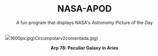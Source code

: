 <div align="center">
  <h1>
    NASA-APOD
  </h1>
</div>
  
<div align="center">
  A fun program that displays NASA's Astronomy Picture of the Day
</div>

<br>

![](https://apod.nasa.gov/apod/image/2302/NGC772-L2bh-RGB-19-8aT-cC.jpg)1600px.jpg)Circumpolarv2comentada.jpg)

<p align = "center">
  <b>Arp 78: Peculiar Galaxy in Aries</b>
</p>
